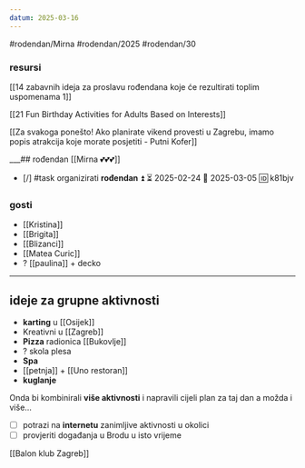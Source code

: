 ```yaml
---
datum: 2025-03-16
---
```

#rodendan/Mirna #rodendan/2025 #rodendan/30

### resursi 
[[14 zabavnih ideja za proslavu rođendana koje će rezultirati toplim uspomenama 1]]

[[21 Fun Birthday Activities for Adults Based on Interests]]

[[Za svakoga ponešto! Ako planirate vikend provesti u Zagrebu, imamo popis atrakcija koje morate posjetiti - Putni Kofer]]

___## rođendan [[Mirna 💕💕💕]]

- [/] #task organizirati **rođendan** ⏫ ⏳ 2025-02-24 📅 2025-03-05 🆔 k81bjv

### gosti 
- [[Kristina]]
- [[Brigita]]
- [[Blizanci]]
- [[Matea Curic]]
- ? [[paulina]] + decko
___
## ideje za grupne aktivnosti 

- **karting** u [[Osijek]]
- Kreativni u [[Zagreb]]
- **Pizza** radionica [[Bukovlje]]
- ? skola plesa
- **Spa** 
- [[petnja]] + [[Uno restoran]]
- **kuglanje** 

Onda bi kombinirali **više aktivnosti** i napravili cijeli plan za taj dan a možda i više…

- [ ] potrazi  na **internetu** zanimljive aktivnosti u okolici
- [ ] provjeriti događanja u Brodu u isto vrijeme

[[Balon klub Zagreb]]
